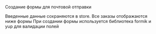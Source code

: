 Создание формы для почтовой отправки

Введенные данные сохраняются в store. Все заказы отображаются ниже формы
При создании формы используется библиотека formik и yup для валидации полей